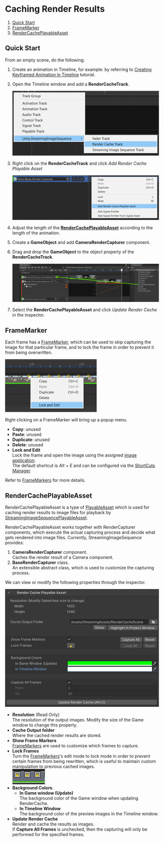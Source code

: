 # Caching Render Results

1. [Quick Start](#quick-start)
1. [FrameMarker](#framemarker)
1. [RenderCachePlayableAsset](#rendercacheplayableasset)

## Quick Start

From an empty scene, do the following:

1. Create an animation in Timeline, for example: by referring to
   [Creating Keyframed Animation in Timeline](https://learn.unity.com/tutorial/creating-keyframed-animation-in-timeline) tutorial.

1. Open the Timeline window and add a **RenderCacheTrack**.
 
   ![AddRenderCacheTrack](../images/AddRenderCacheTrack.png)
   
1. Right click on the **RenderCacheTrack** and click *Add Render Cache Playable Asset*
 
   ![AddRenderCachePlayableAsset](../images/AddRenderCachePlayableAsset.png)

1. Adjust the length of the [**RenderCachePlayableAsset**](#rendercacheplayableasset) 
   according to the length of the animation.

1. Create a **GameObject** and add **CameraRenderCapturer** component.

1. Drag and drop the **GameObject** to the object property of the **RenderCacheTrack**.

   ![AssignRenderCapturer](../images/AssignRenderCapturer.png)

1. Select the **RenderCachePlayableAsset** and click *Update Render Cache* in the inspector.

## FrameMarker

Each frame has a [FrameMarker](FrameMarkers.md), 
which can be used to skip capturing the image for that particular frame, 
and to lock the frame in order to prevent it from being overwritten.

![FrameMarker](../images/RenderCache_FrameMarker.png)

Right clicking on a FrameMarker will bring up a popup menu.
* **Copy**: unused
* **Paste**: unused
* **Duplicate**: unused
* **Delete**: unused
* **Lock and Edit**  
  Lock the frame and open the image using the assigned [image application](https://docs.unity3d.com/Manual/Preferences.html#External-Tools).  
  The default shortcut is *Alt + E* and can be configured via the [ShortCuts Manager](https://docs.unity3d.com/Manual/UnityHotkeys.html).  

Refer to [FrameMarkers](FrameMarkers.md) for more details. 


## RenderCachePlayableAsset

RenderCachePlayableAsset is a type of 
[PlayableAsset](https://docs.unity3d.com/ScriptReference/Playables.PlayableAsset.html)
which is used for caching render results to image files for playback by 
[StreamingImageSequencePlayableAsset](FeaturePlayingSequentialImages.md).

RenderCachePlayableAsset works together with RenderCapturer components, which execute the actual capturing process and
decide what gets rendered into image files. Currently, StreamingImageSequence provides: 
1. **CameraRenderCapturer** component.   
   Caches the render result of a Camera component.
1. **BaseRenderCapturer** class.  
   An extensible abstract class, which is used to customize the capturing process.

We can view or modify the following properties through the inspector.

![RenderCachePlayableAsset](../images/RenderCachePlayableAssetInspector.png)

* **Resolution** (Read Only)  
  The resolution of the output images. Modify the size of the Game window to change this property.
* **Cache Output folder**  
  Where the cached render results are stored.
* **Show Frame Markers**  
  [FrameMarkers](FrameMarkers.md) are used to customize which frames to capture. 
* **Lock Frames**  
  Turn the [FrameMarkers](FrameMarkers.md)'s edit mode to lock mode 
  in order to prevent certain frames 
  from being rewritten, which is useful to maintain custom manipulation 
  to previous cached images.  
  ![RenderCache_LockFrames](../images/RenderCache_LockFrames.png)
* **Background Colors**.  
  * **In Game window (Update)**  
    The background color of the Game window when updating RenderCache.    
  * **In Timeline Window**  
    The background color of the preview images in the Timeline window.    
* **Update Render Cache**  
  Render and cache the results as images.  
  If **Capture All Frames** is unchecked, then the capturing will only be performed 
  for the specified frames.


